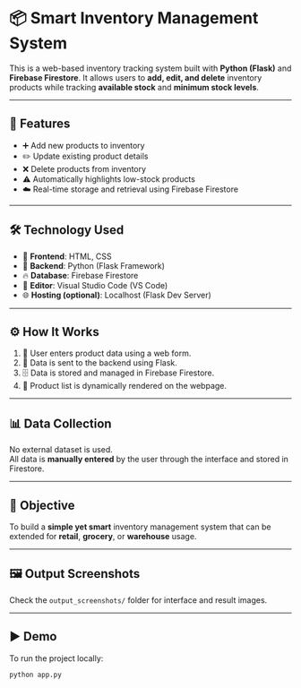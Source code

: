 # 📦 Smart Inventory Management System

This is a web-based inventory tracking system built with **Python (Flask)** and **Firebase Firestore**. It allows users to **add, edit, and delete** inventory products while tracking **available stock** and **minimum stock levels**.

---

## 🚀 Features

- ➕ Add new products to inventory  
- ✏️ Update existing product details  
- ❌ Delete products from inventory  
- ⚠️ Automatically highlights low-stock products  
- ☁️ Real-time storage and retrieval using Firebase Firestore  

---

## 🛠️ Technology Used

- 🎨 **Frontend**: HTML, CSS  
- 🐍 **Backend**: Python (Flask Framework)  
- 🔥 **Database**: Firebase Firestore  
- 🧠 **Editor**: Visual Studio Code (VS Code)  
- 🌐 **Hosting (optional)**: Localhost (Flask Dev Server)  

---

## ⚙️ How It Works

1. 📝 User enters product data using a web form.  
2. 🔁 Data is sent to the backend using Flask.  
3. 🗄 Data is stored and managed in Firebase Firestore.  
4. 📃 Product list is dynamically rendered on the webpage.  

---

## 📊 Data Collection

No external dataset is used.  
All data is **manually entered** by the user through the interface and stored in Firestore.

---

## 🎯 Objective

To build a **simple yet smart** inventory management system that can be extended for **retail**, **grocery**, or **warehouse** usage.

---

## 🖼 Output Screenshots

Check the `output_screenshots/` folder for interface and result images.

---

## ▶️ Demo

To run the project locally:

```bash
python app.py
